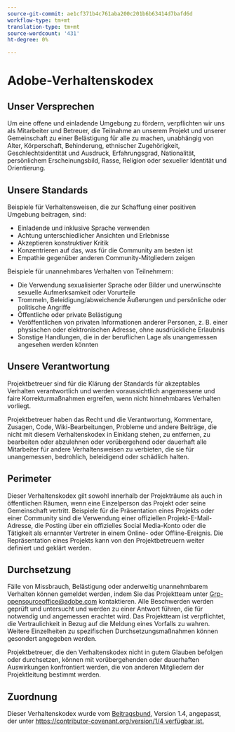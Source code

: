 ```yaml
---
source-git-commit: ae1cf371b4c761aba200c201b6b63414d7bafd6d
workflow-type: tm+mt
translation-type: tm+mt
source-wordcount: '431'
ht-degree: 0%

---
```

# Adobe-Verhaltenskodex

## Unser Versprechen

Um eine offene und einladende Umgebung zu fördern, verpflichten wir uns als Mitarbeiter und Betreuer, die Teilnahme an unserem Projekt und unserer Gemeinschaft zu einer Belästigung für alle zu machen, unabhängig von Alter, Körperschaft, Behinderung, ethnischer Zugehörigkeit, Geschlechtsidentität und Ausdruck, Erfahrungsgrad, Nationalität, persönlichem Erscheinungsbild, Rasse, Religion oder sexueller Identität und Orientierung.

## Unsere Standards

Beispiele für Verhaltensweisen, die zur Schaffung einer positiven Umgebung beitragen, sind:

* Einladende und inklusive Sprache verwenden
* Achtung unterschiedlicher Ansichten und Erlebnisse
* Akzeptieren konstruktiver Kritik
* Konzentrieren auf das, was für die Community am besten ist
* Empathie gegenüber anderen Community-Mitgliedern zeigen

Beispiele für unannehmbares Verhalten von Teilnehmern:

* Die Verwendung sexualisierter Sprache oder Bilder und unerwünschte sexuelle Aufmerksamkeit oder Vorurteile
* Trommeln, Beleidigung/abweichende Äußerungen und persönliche oder politische Angriffe
* Öffentliche oder private Belästigung
* Veröffentlichen von privaten Informationen anderer Personen, z. B. einer physischen oder elektronischen Adresse, ohne ausdrückliche Erlaubnis
* Sonstige Handlungen, die in der beruflichen Lage als unangemessen angesehen werden könnten

## Unsere Verantwortung

Projektbetreuer sind für die Klärung der Standards für akzeptables Verhalten verantwortlich und werden voraussichtlich angemessene und faire Korrekturmaßnahmen ergreifen, wenn nicht hinnehmbares Verhalten vorliegt.

Projektbetreuer haben das Recht und die Verantwortung, Kommentare, Zusagen, Code, Wiki-Bearbeitungen, Probleme und andere Beiträge, die nicht mit diesem Verhaltenskodex in Einklang stehen, zu entfernen, zu bearbeiten oder abzulehnen oder vorübergehend oder dauerhaft alle Mitarbeiter für andere Verhaltensweisen zu verbieten, die sie für unangemessen, bedrohlich, beleidigend oder schädlich halten.

## Perimeter

Dieser Verhaltenskodex gilt sowohl innerhalb der Projekträume als auch in öffentlichen Räumen, wenn eine Einzelperson das Projekt oder seine Gemeinschaft vertritt. Beispiele für die Präsentation eines Projekts oder einer Community sind die Verwendung einer offiziellen Projekt-E-Mail-Adresse, die Posting über ein offizielles Social Media-Konto oder die Tätigkeit als ernannter Vertreter in einem Online- oder Offline-Ereignis. Die Repräsentation eines Projekts kann von den Projektbetreuern weiter definiert und geklärt werden.

## Durchsetzung

Fälle von Missbrauch, Belästigung oder anderweitig unannehmbarem Verhalten können gemeldet werden, indem Sie das Projektteam unter Grp-opensourceoffice@adobe.com kontaktieren. Alle Beschwerden werden geprüft und untersucht und werden zu einer Antwort führen, die für notwendig und angemessen erachtet wird. Das Projektteam ist verpflichtet, die Vertraulichkeit in Bezug auf die Meldung eines Vorfalls zu wahren.
Weitere Einzelheiten zu spezifischen Durchsetzungsmaßnahmen können gesondert angegeben werden.

Projektbetreuer, die den Verhaltenskodex nicht in gutem Glauben befolgen oder durchsetzen, können mit vorübergehenden oder dauerhaften Auswirkungen konfrontiert werden, die von anderen Mitgliedern der Projektleitung bestimmt werden.

## Zuordnung

Dieser Verhaltenskodex wurde vom [Beitragsbund](https://contributor-covenant.org), Version 1.4, angepasst, der unter [https://contributor-covenant.org/version/1/4 verfügbar ist.](https://contributor-covenant.org/version/1/4/)
